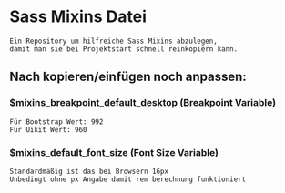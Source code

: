 # Sass Mixins Datei
    Ein Repository um hilfreiche Sass Mixins abzulegen, 
    damit man sie bei Projektstart schnell reinkopiern kann.

## Nach kopieren/einfügen noch anpassen:

### $mixins_breakpoint_default_desktop (Breakpoint Variable)

    Für Bootstrap Wert: 992
    Für Uikit Wert: 960

### $mixins_default_font_size (Font Size Variable)

    Standardmäßig ist das bei Browsern 16px
    Unbedingt ohne px Angabe damit rem berechnung funktioniert